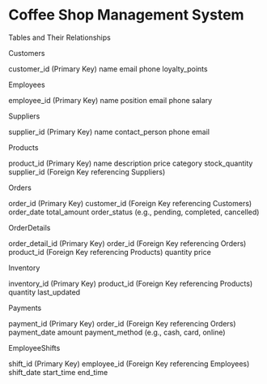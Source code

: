 # Coffee Shop Management System

Tables and Their Relationships


Customers

customer_id (Primary Key)
name
email
phone
loyalty_points


Employees

employee_id (Primary Key)
name
position
email
phone
salary


Suppliers

supplier_id (Primary Key)
name
contact_person
phone
email


Products

product_id (Primary Key)
name
description
price
category
stock_quantity
supplier_id (Foreign Key referencing Suppliers)


Orders

order_id (Primary Key)
customer_id (Foreign Key referencing Customers)
order_date
total_amount
order_status (e.g., pending, completed, cancelled)


OrderDetails

order_detail_id (Primary Key)
order_id (Foreign Key referencing Orders)
product_id (Foreign Key referencing Products)
quantity
price


Inventory

inventory_id (Primary Key)
product_id (Foreign Key referencing Products)
quantity
last_updated


Payments

payment_id (Primary Key)
order_id (Foreign Key referencing Orders)
payment_date
amount
payment_method (e.g., cash, card, online)


EmployeeShifts

shift_id (Primary Key)
employee_id (Foreign Key referencing Employees)
shift_date
start_time
end_time
